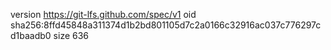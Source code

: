 version https://git-lfs.github.com/spec/v1
oid sha256:8ffd45848a311374d1b2bd801105d7c2a0166c32916ac037c776297cd1baadb0
size 636
